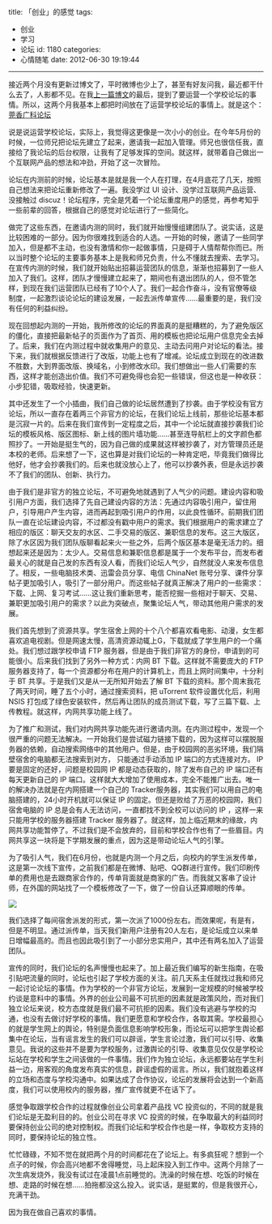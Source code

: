 title: 「创业」的感觉
tags:
  - 创业
  - 学习
  - 论坛
id: 1180
categories:
  - 心情随笔
date: 2012-06-30 19:19:44
---

接近两个月没有更新过博文了，平时微博也少上了，甚至有好友问我，最近都干什么去了，人影都不见。在我[上一篇博文](http://paicha.me/2012/05/05/1170 "一种生活状态")的最后，提到了要运营一个学校论坛的事情。所以，这两个月我基本上都把时间放在了运营学校论坛的事情上。就是这个：[莞香广科论坛](http://bbs.gxgk.cc "莞香广科论坛")

<!--more-->

说是说运营学校论坛，实际上，我觉得这更像是一次小小的创业。在今年5月份的时候，一位师兄把论坛先建立了起来，邀请我一起加入管理。师兄也很信任我，直接给了我论坛的后台权限，让我有了足够发挥的空间。就这样，就带着自己做出一个互联网产品的想法和冲劲，开始了这一次冒险。

论坛在内测前的时候，论坛基本是就是我一个人在打理，在4月底花了几天，按照自己想法来把论坛重新修改了一遍。我没学过 UI 设计、没学过互联网产品运营、没接触过 discuz！论坛程序，完全是凭着一个论坛重度用户的感觉，再参考知乎一些前辈的回答，根据自己的感觉对论坛进行了一些简化。

做完了这些东西，在邀请内测的同时，我们就开始慢慢组建团队了。说实话，这是比较困难的一部分。因为你很难找到适合的人选。一开始的时候，邀请了一些同学加入，但是都不主动，也没有激情和你一起做事情，只是碍于人情帮帮你而已。所以当时整个论坛的主要事务基本上是我和师兄负责，什么不懂就去搜索、去学习。在宣传内测的时候，我们就开始贴出招募运营团队的信息，渐渐也招募到了一些人加入了我们。这样，团队才慢慢建立起来了，期间也有退出团队的人，但不管怎样，到现在我们运营团队已经有了10个人了。我们一起合作奋斗，没有官僚等级制度，一起激烈谈论论坛的建设发展，一起去派传单宣传……最重要的是，我们没有任何的利益纠纷。

现在回想起内测的一开始，我所修改的论坛的界面真的是挺糟糕的，为了避免版区的僵化，直接把最新帖子的页面作为了首页、用的模板也把论坛用户信息完全去掉了。后来，我们在内测过程中就收集用户的意见、主动去问用户对论坛的看法。接下来，我们就根据反馈进行了改版，功能上也有了增减。论坛成立到现在的改进数不胜数，大到界面改版、换域名，小到修改水印。我们想做出一些人们需要的东西，这样才能创造出价值。我们不可避免得也会犯一些错误，但这也是一种收获：小步犯错，吸取经验，快速更新。

其中还发生了一个小插曲，我们自己做的论坛居然遭到了抄袭。由于学校没有官方论坛，所以一直存在着两三个非官方的论坛，在我们论坛上线前，那些论坛基本都是沉寂一片的。后来在我们宣传到一定程度之后，其中一个论坛就直接抄袭我们论坛的模板风格、版区图标、新上线的图片墙功能……甚至连导航栏上的文字颜色都照抄了。一开始是挺生气的，因为自己做的成果就这样被抄袭了，对方管理员还是本校的老师。后来想了一下，这也算是对我们论坛的一种肯定吧，毕竟我们做得比他好，他才会抄袭我们的。后来也就没放心上了，他可以抄袭外表，但是永远抄袭不了我们的团队、创新、执行力。

由于我们是非官方的独立论坛，不可避免地就遇到了人气少的问题。建设内容和吸引用户方面，我们选择了先自己建设内容的方法：先通过内容吸引用户，留住用户，引导用户产生内容，进而再起到吸引用户的作用，以此良性循环。前期我们团队一直在论坛建设内容，不过都没有戳中用户的需求。我们根据用户的需求建立了相应的版区：聊天交友的水区、二手交易的版区、兼职信息的发布。这三大版区，除了水区因为我们团队版聊看起来火一些之外，后两个版区基本是毫无活力的。细想起来还是因为：太少人。交易信息和兼职信息都是属于一个发布平台，而发布者最关心的就是自己发的东西有没人看，而我们论坛人气少，自然就没人来发布信息了。相反，一些电脑技术类、迅雷会员分享、电信 ChinaNet 账号分享、课件分享帖子更加吸引人，吸引了一部分用户。而这些帖子就真正解决了用户的一些需求：下载、上网、复习考试……这让我们重新思考，能否挖掘一些相对于聊天、交易、兼职更加吸引用户的需求？以此为突破点，聚集论坛人气，带动其他用户需求的发展。

我们首先想到了资源共享。学生宿舍上网的十个八个都喜欢看电影、动漫，女生都喜欢追电视剧。但是网速太慢，高清资源动辄上G，下载就成了学生用户的一个痛处。我们想过跟学校申请 FTP 服务器，但是由于我们非官方的身份，申请到的可能很小。后来我们找到了另外一种方式：内网 BT 下载。这样就不需要庞大的 FTP 服务器支持了，每一个资源都分布在用户的计算机上，而且上网时间集中，十分利于 BT 共享。于是我们又是从一无所知开始去了解 BT 下载的资料。那个周末我花了两天时间，睡了五个小时，通过搜索资料，把 uTorrent 软件设置优化后，利用 NSIS 打包成了绿色安装软件，然后再让团队的成员测试下载，写了三篇下载、上传教程。就这样，内网共享功能上线了。

为了推广和测试，我们对内网共享功能先进行邀请内测。在内测过程中，发现一个很严重的问题无法解决。一开始我们是尝试磁力链接下载的，因为这样可以摆脱服务器的依赖，自动搜索网络中的其他用户。但是，由于校园网的恶劣环境，我们隔壁宿舍的电脑都无法搜索到对方， 只能通过手动添加 IP 端口的方式连接对方。 IP 要是固定的还好，问题是校园网 IP 都是动态获取的，除了发布自己的 IP 端口还有每天更新自己的 IP 端口。这样就大大增加了使用成本，完全不能推广出去。唯一的解决办法就是在内网搭建一个自己的 Tracker服务器，其实我们可以用自己的电脑搭建的，24小时开机就可以保证 IP 的固定。但还是败给了万恶的校园网，我们宿舍电脑的 IP 总是会有人无法访问，一直都找不到全校可以访问的 IP ，这样一来只能用学校的服务器搭建 Tracker 服务器了。就这样，加上临近期末的缘故，内网共享功能暂停了。不过我们是不会放弃的，目前和学校合作也有了一些眉目。内网共享这一块将是下学期发展的重点，因为这是带动论坛人气的引擎。

为了吸引人气，我们在6月份，也就是内测一个月之后，向校内的学生派发传单，这是第一次线下宣传，之前我们都是在微博、贴吧、QQ群进行宣传。我们印刷传单的费用也是去跟商家合作的，传单背面就是商家的广告。而我就又客串了设计师，在外国的网站找了一个模板修改了一下，做了一份自认还算顺眼的传单。

![](/uploads/leaflet.jpg)

我们选择了每间宿舍派发的形式，第一次派了1000份左右。而效果呢，有是有，但是不明显。通过派传单，当天我们新用户注册有20人左右，是论坛成立以来单日增幅最高的。而且也因此吸引到了一小部分忠实用户，其中还有两名加入了运营团队。

宣传的同时，我们论坛的名声慢慢也起来了。加上最近我们编写的新生指南，在吸引贴吧流量的同时，论坛也引起了学校方面的关注。前几天系主任就找过我和师兄一起讨论论坛的事情。作为学校的一个非官方论坛，发展到一定规模的时候被学校约谈是意料中的事情。外界的创业公司最不可抗拒的因素就是政策风险，而对我们独立论坛来说，校方态度就是我们最不可抗拒的因素。我们没有逃避与学校的沟通，也没有去做讨好学校的事情。我们更愿意和学校合作，各取其需。学校最担心的就是学生网上的舆论，特别是负面信息影响学校形象，而论坛可以把学生舆论都集中在论坛，当有谣言发生的我们可以辟谣，学生言论过激，我们可以引导、收集意见。我说的这些并不是要为学校服务，过激舆论的引导、收集意见仅仅是学校论坛站在学校和学生之间该做的一件事情。我们作为独立论坛，永远都要站在学生利益一边，用客观的角度发布真实的信息，辟谣虚假的谣言。所以，我们就抱着这样的立场和态度与学校沟通中。如果达成了合作协议，论坛的发展将会达到一个新高度，我们可以使用校内的服务器，推广宣传就更不在话下了。

感觉争取跟学校合作的过程就像创业公司拿着产品找 VC 投资似的，不同的就是我们论坛是无盈利目的的。创业公司在寻求 VC 投资的时候，在争取最大的利益同时要保持创业公司的绝对控制权。而我们论坛和学校合作也是一样，争取校方支持的同时，要保持论坛的独立性。

忙忙碌碌，不知不觉在就把两个月的时间都花在了论坛上。有多疯狂呢？想到一个点子的时候，你会高兴地都不舍得睡觉，马上起床投入到工作中。这两个月除了一次生病发烧外，我没有试过在凌晨1点前睡觉的。洗澡的时候在想、吃饭的时候在想、走路的时候在想……拍拖都没这么投入。说实话，是挺累的，但是我很开心，充满干劲。

因为我在做自己喜欢的事情。

